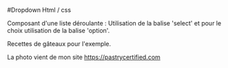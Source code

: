 #Dropdown Html / css

Composant d'une liste déroulante :
Utilisation de la balise 'select' et pour le choix utilisation de la balise 'option'.

Recettes de gâteaux pour l'exemple.

La photo vient de mon site https://pastrycertified.com
